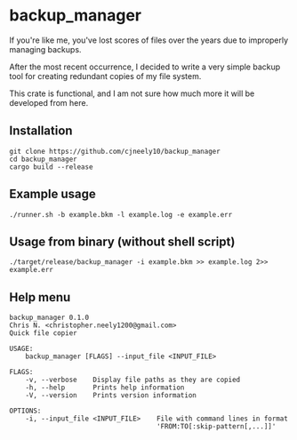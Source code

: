 # backup_manager

If you're like me, you've lost scores of files over the years due to improperly managing backups.

After the most recent occurrence, I decided to write a very simple backup tool for creating redundant copies
of my file system.

This crate is functional, and I am not sure how much more it will be developed from here.

## Installation

```shell
git clone https://github.com/cjneely10/backup_manager
cd backup_manager
cargo build --release
```

## Example usage

```shell
./runner.sh -b example.bkm -l example.log -e example.err
```

## Usage from binary (without shell script)

```shell
./target/release/backup_manager -i example.bkm >> example.log 2>> example.err
```

## Help menu

```text
backup_manager 0.1.0
Chris N. <christopher.neely1200@gmail.com>
Quick file copier

USAGE:
    backup_manager [FLAGS] --input_file <INPUT_FILE>

FLAGS:
    -v, --verbose    Display file paths as they are copied
    -h, --help       Prints help information
    -V, --version    Prints version information

OPTIONS:
    -i, --input_file <INPUT_FILE>    File with command lines in format
                                     'FROM:TO[:skip-pattern[,...]]'
```
